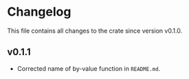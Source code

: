 # Changelog

This file contains all changes to the crate since version v0.1.0.

## v0.1.1

- Corrected name of by-value function in `README.md`.
